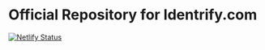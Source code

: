 # Official Repository for Identrify.com

[![Netlify Status](https://api.netlify.com/api/v1/badges/5ea7b7ad-06ab-48de-8e25-8c586183c60d/deploy-status)](https://app.netlify.com/sites/identrify/deploys)
